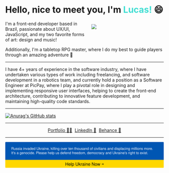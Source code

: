 <h1> Hello, nice to meet you, I'm <strong style="color:#41ded3">Lucas!</strong>  😄</h1>

<img style="padding:10px" align="right" width="220" src="https://i.pinimg.com/originals/d9/bb/49/d9bb49ceafc6488856d774d62fdfa478.jpg">

<p> I'm a front-end developer based in Brazil, passionate about UX/UI, JavaScript, and my two favorite forms of art: design and music!</p>
Additionally, I'm a tabletop RPG master, where I do my best to guide players through an amazing adventure 🎲
<hr>
I have 4+ years of experience in the software industry, where I have undertaken various types of work including freelancing, and software development in a robotics team, and currently hold a position as a Software Engineer at PicPay, where I play a pivotal role in designing and implementing responsive user interfaces, helping to create the front-end architecture, contributing to innovative feature development, and maintaining high-quality code standards.
<hr>


[![Anurag's GitHub stats](https://github-readme-stats.vercel.app/api?username=LLxD&hide=stars&show_icons=true&theme=dark#gh-dark-mode-only&count_private=true)](https://github.com/anuraghazra/github-readme-stats)

---

<center>

[Portfolio 👨‍🎓](https://llxd.eu/)&nbsp;
[LinkedIn 💼](https://www.linkedin.com/in/lucas-lima-do-nascimento-a8819018a/)&nbsp;
[Behance 🎨](https://www.behance.net/lucaslima58)

</center>

---

[![SWUbanner](https://raw.githubusercontent.com/vshymanskyy/StandWithUkraine/main/banner2-direct.svg)](https://vshymanskyy.github.io/StandWithUkraine)

